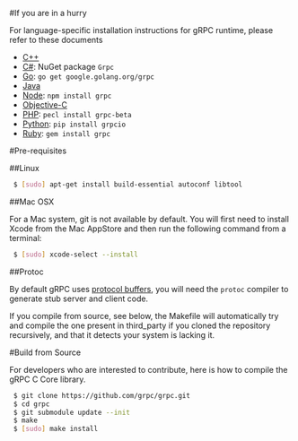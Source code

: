 #If you are in a hurry

For language-specific installation instructions for gRPC runtime, please
refer to these documents

 * [C++](examples/cpp)
 * [C#](src/csharp): NuGet package `Grpc`
 * [Go](https://github.com/grpc/grpc-go): `go get google.golang.org/grpc`
 * [Java](https://github.com/grpc/grpc-java)
 * [Node](src/node): `npm install grpc`
 * [Objective-C](src/objective-c)
 * [PHP](src/php): `pecl install grpc-beta`
 * [Python](src/python/grpcio): `pip install grpcio`
 * [Ruby](src/ruby): `gem install grpc`


#Pre-requisites

##Linux

```sh
 $ [sudo] apt-get install build-essential autoconf libtool
```

##Mac OSX

For a Mac system, git is not available by default. You will first need to
install Xcode from the Mac AppStore and then run the following command from a
terminal:

```sh
 $ [sudo] xcode-select --install
```

##Protoc

By default gRPC uses [protocol buffers](https://github.com/google/protobuf),
you will need the `protoc` compiler to generate stub server and client code.

If you compile from source, see below, the Makefile will automatically try
and compile the one present in third_party if you cloned the repository
recursively, and that it detects your system is lacking it.


#Build from Source

For developers who are interested to contribute, here is how to compile the
gRPC C Core library.

```sh
 $ git clone https://github.com/grpc/grpc.git
 $ cd grpc
 $ git submodule update --init
 $ make 
 $ [sudo] make install
```
